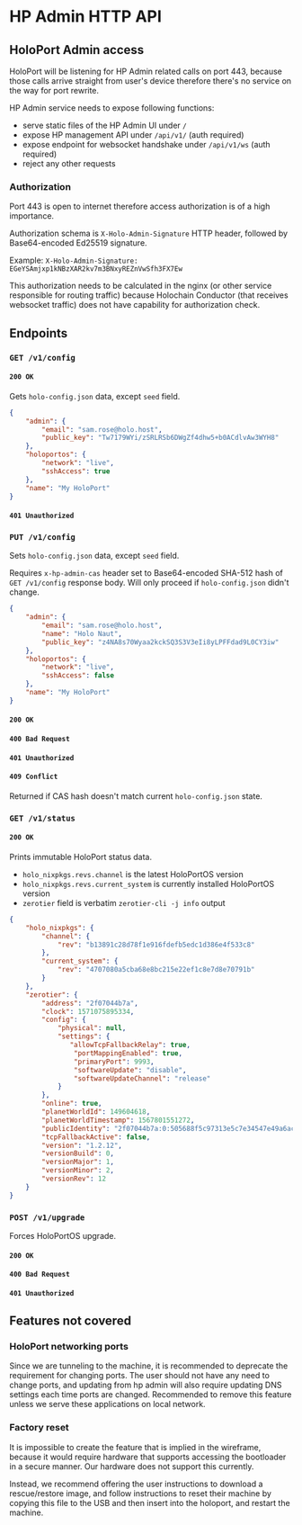 # HP Admin HTTP API

## HoloPort Admin access

HoloPort will be listening for HP Admin related calls on port 443, because those calls arrive straight from user's device therefore there's no service on the way for port rewrite.

HP Admin service needs to expose following functions:
- serve static files of the HP Admin UI under `/`
- expose HP management API under `/api/v1/` (auth required)
- expose endpoint for websocket handshake under `/api/v1/ws` (auth required)
- reject any other requests

### Authorization

Port 443 is open to internet therefore access authorization is of a high importance. 

Authorization schema is `X-Holo-Admin-Signature` HTTP header, followed by Base64-encoded Ed25519 signature.

Example: `X-Holo-Admin-Signature: EGeYSAmjxp1kNBzXAR2kv7m3BNxyREZnVwSfh3FX7Ew`

This authorization needs to be calculated in the nginx (or other service responsible for routing traffic) because Holochain Conductor (that receives websocket traffic) does not have capability for authorization check. 

## Endpoints

### `GET /v1/config`

#### `200 OK`

Gets `holo-config.json` data, except `seed` field.

```json
{
    "admin": {
        "email": "sam.rose@holo.host",
        "public_key": "Tw7179WYi/zSRLRSb6DWgZf4dhw5+b0ACdlvAw3WYH8"
    },
    "holoportos": {
        "network": "live",
        "sshAccess": true
    },
    "name": "My HoloPort"
}
```

#### `401 Unauthorized`

### `PUT /v1/config`

Sets `holo-config.json` data, except `seed` field.

Requires `x-hp-admin-cas` header set to Base64-encoded SHA-512 hash of `GET
/v1/config` response body. Will only proceed if `holo-config.json` didn't
change.

```json
{
    "admin": {
        "email": "sam.rose@holo.host",
        "name": "Holo Naut",
        "public_key": "z4NA8s70Wyaa2kckSQ3S3V3eIi8yLPFFdad9L0CY3iw"
    },
    "holoportos": {
        "network": "live",
        "sshAccess": false
    },
    "name": "My HoloPort"
}
```

#### `200 OK`
#### `400 Bad Request`
#### `401 Unauthorized`
#### `409 Conflict`

Returned if CAS hash doesn't match current `holo-config.json` state.

### `GET /v1/status`

#### `200 OK`

Prints immutable HoloPort status data.

- `holo_nixpkgs.revs.channel` is the latest HoloPortOS version
- `holo_nixpkgs.revs.current_system` is currently installed HoloPortOS version
- `zerotier` field is verbatim `zerotier-cli -j info` output

```json
{
    "holo_nixpkgs": {
        "channel": {
            "rev": "b13891c28d78f1e916fdefb5edc1d386e4f533c8"
        },
        "current_system": {
            "rev": "4707080a5cba68e8bc215e22ef1c8e7d8e70791b"
        }
    },
    "zerotier": {
        "address": "2f07044b7a",  
        "clock": 1571075895334, 
        "config": { 
            "physical": null, 
            "settings": { 
               "allowTcpFallbackRelay": true, 
                "portMappingEnabled": true, 
                "primaryPort": 9993, 
                "softwareUpdate": "disable", 
                "softwareUpdateChannel": "release" 
            }
        }, 
        "online": true, 
        "planetWorldId": 149604618, 
        "planetWorldTimestamp": 1567801551272, 
        "publicIdentity": "2f07044b7a:0:505688f5c97313e5c7e34547e49a6ac46a05746b2e3faad724103b8ed34a4b108e15d08051db09eedd53ed089b19a5bfae9b1afdb7a9c65ad6f8aa9d98e4f2f2", 
        "tcpFallbackActive": false, 
        "version": "1.2.12", 
        "versionBuild": 0, 
        "versionMajor": 1, 
        "versionMinor": 2, 
        "versionRev": 12
    }
}
```

### `POST /v1/upgrade`

Forces HoloPortOS upgrade.

#### `200 OK`
#### `400 Bad Request`
#### `401 Unauthorized`

## Features not covered 

### HoloPort networking ports

Since we are tunneling to the machine, it is recommended to deprecate the
requirement for changing ports. The user should not have any need to change
ports, and updating from hp admin will also require updating DNS settings each
time ports are changed. Recommended to remove this feature unless we serve
these applications on local network.

### Factory reset

It is impossible to create the feature that is implied in the wireframe,
because it would require hardware that supports accessing the bootloader in a
secure manner. Our hardware does not support this currently.

Instead, we recommend offering the user instructions to download a
rescue/restore image, and follow instructions to reset their machine by copying
this file to the USB and then insert into the holoport, and restart the
machine.
